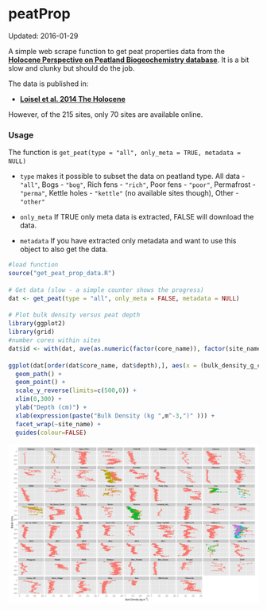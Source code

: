# peatProp
Updated: 2016-01-29

A simple web scrape function to get peat properties data from the [**Holocene Perspective on Peatland Biogeochemistry database**](https://peatlands.lehigh.edu/). It is a bit slow and clunky but should do the job.

The data is published in:
- [**Loisel et al. 2014 The Holocene**](http://hol.sagepub.com/content/24/9/1028)

However, of the 215 sites, only 70 sites are available online.

### Usage
The function is `get_peat(type = "all", only_meta = TRUE, metadata = NULL)`

- `type` makes it possible to subset the data on peatland type.
  All data - `"all"`, Bogs - `"bog"`, Rich fens - `"rich"`, Poor fens - `"poor"`, Permafrost - `"perma"`, Kettle holes - `"kettle"` (no available sites though), Other - `"other"`
 
- `only_meta` If TRUE only meta data is extracted, FALSE will download the data. 
 
- `metadata` If you have extracted only metadata and want to use this object to also get the data.
 
```R
#load function
source("get_peat_prop_data.R")

# Get data (slow - a simple counter shows the progress)
dat <- get_peat(type = "all", only_meta = FALSE, metadata = NULL)

# Plot bulk density versus peat depth
library(ggplot2)
library(grid)
#number cores within sites
dat$id <- with(dat, ave(as.numeric(factor(core_name)), factor(site_name), FUN=function(x) as.numeric(factor(x))))

ggplot(dat[order(dat$core_name, dat$depth),], aes(x = (bulk_density_g_cm3*1000), y = depth ,  colour = factor(id))) + 
  geom_path() + 
  geom_point() +
  scale_y_reverse(limits=c(500,0)) +
  xlim(0,300) +
  ylab("Depth (cm)") +
  xlab(expression(paste("Bulk Density (kg ",m^-3,")" ))) +
  facet_wrap(~site_name) +
  guides(colour=FALSE)
```
![](depth_BD.png?raw=true)
